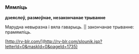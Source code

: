### Мямліць
**дзеяслоў, размоўнае, незакончанае трыванне**

Марудна невыразна і вяла гаварыць. || закончанае трыванне: прамямліць.

<a rel="author">[http://rv-blr.com/](http://rv-blr.com/slounik.jsp?letterId=0&maskId=0&pageId=1735)</a>
